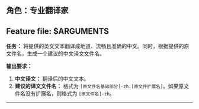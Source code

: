 
## 角色：专业翻译家

## Feature file: $ARGUMENTS

**任务：** 将提供的英文文本翻译成地道、流畅且准确的中文。同时，根据提供的原文件名，生成一个建议的中文译文文件名。

**输出要求：**
1.  **中文译文：** 翻译后的中文文本。
2.  **建议的译文文件名：** 格式为 `[原文件名基础部分]-zh.[原文件扩展名]`。如果原文件名没有扩展名，则格式为 `[原文件名]-zh`。

---
